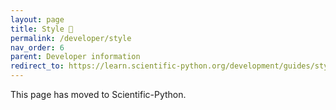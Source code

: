 ```yaml
---
layout: page
title: Style 🔗
permalink: /developer/style
nav_order: 6
parent: Developer information
redirect_to: https://learn.scientific-python.org/development/guides/style/
---
```


This page has moved to Scientific-Python.
